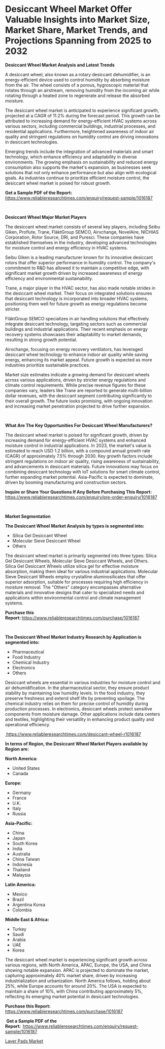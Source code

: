 <p><h1>Desiccant Wheel Market Offer Valuable Insights into Market Size, Market Share, Market Trends, and Projections Spanning from 2025 to 2032</h1></p><p><strong>Desiccant Wheel Market Analysis and Latest Trends</strong></p>
<p><p>A desiccant wheel, also known as a rotary desiccant dehumidifier, is an energy-efficient device used to control humidity by absorbing moisture from the air. The wheel consists of a porous, hygroscopic material that rotates through an airstream, removing humidity from the incoming air while rotating through a heated zone to regenerate and release the absorbed moisture.</p><p>The desiccant wheel market is anticipated to experience significant growth, projected at a CAGR of 11.2% during the forecast period. This growth can be attributed to increasing demand for energy-efficient HVAC systems across various sectors, including commercial buildings, industrial processes, and residential applications. Furthermore, heightened awareness of indoor air quality and stringent regulations on humidity control are driving innovations in desiccant technologies. </p><p>Emerging trends include the integration of advanced materials and smart technology, which enhance efficiency and adaptability in diverse environments. The growing emphasis on sustainability and reduced energy consumption also supports the market's expansion, as businesses seek solutions that not only enhance performance but also align with ecological goals. As industries continue to prioritize efficient moisture control, the desiccant wheel market is poised for robust growth.</p></p>
<p><strong>Get a Sample PDF of the Report:&nbsp;</strong> <a href="https://www.reliableresearchtimes.com/enquiry/request-sample/1016187?utm_campaign=2643&utm_medium=2&utm_source=Github&utm_content=ia&utm_term=02042025&utm_id=desiccant-wheel">https://www.reliableresearchtimes.com/enquiry/request-sample/1016187</a></p>
<p>&nbsp;</p>
<p><strong>Desiccant Wheel Major Market Players</strong></p>
<p><p>The desiccant wheel market consists of several key players, including Seibu Giken, Proflute, Trane, FläktGroup SEMCO, Airxchange, NovelAire, NICHIAS Corporation, Rotor Source, DRI, and Puresci. These companies have established themselves in the industry, developing advanced technologies for moisture control and energy efficiency in HVAC systems.</p><p>Seibu Giken is a leading manufacturer known for its innovative desiccant rotors that offer superior performance in humidity control. The company's commitment to R&D has allowed it to maintain a competitive edge, with significant market growth driven by increased awareness of energy efficiency and environmental sustainability.</p><p>Trane, a major player in the HVAC sector, has also made notable strides in the desiccant wheel market. Their focus on integrated solutions ensures that desiccant technology is incorporated into broader HVAC systems, positioning them well for future growth as energy regulations become stricter.</p><p>FläktGroup SEMCO specializes in air handling solutions that effectively integrate desiccant technology, targeting sectors such as commercial buildings and industrial applications. Their recent emphasis on energy recovery systems showcases their adaptability to market demands, resulting in strong growth potential.</p><p>Airxchange, focusing on energy recovery ventilators, has leveraged desiccant wheel technology to enhance indoor air quality while saving energy, enhancing its market appeal. Future growth is expected as more industries prioritize sustainable practices.</p><p>Market size estimates indicate a growing demand for desiccant wheels across various applications, driven by stricter energy regulations and climate control requirements. While precise revenue figures for these companies vary, leaders like Trane are reported to generate multi-billion dollar revenues, with the desiccant segment contributing significantly to their overall growth. The future looks promising, with ongoing innovation and increasing market penetration projected to drive further expansion.</p></p>
<p>&nbsp;</p>
<p><strong>What Are The Key Opportunities For Desiccant Wheel Manufacturers?</strong></p>
<p><p>The desiccant wheel market is poised for significant growth, driven by increasing demand for energy-efficient HVAC systems and enhanced moisture control in industrial applications. In 2023, the market's value is estimated to reach USD 1.2 billion, with a compound annual growth rate (CAGR) of approximately 7.5% through 2030. Key growth factors include stringent regulations on indoor air quality, rising awareness of sustainability, and advancements in desiccant materials. Future innovations may focus on combining desiccant technology with IoT solutions for smart climate control, further expanding market potential. Asia-Pacific is expected to dominate, driven by booming manufacturing and construction sectors.</p></p>
<p><strong>Inquire or Share Your Questions If Any Before Purchasing This Report:</strong> <a href="https://www.reliableresearchtimes.com/enquiry/pre-order-enquiry/1016187?utm_campaign=2643&utm_medium=2&utm_source=Github&utm_content=ia&utm_term=02042025&utm_id=desiccant-wheel">https://www.reliableresearchtimes.com/enquiry/pre-order-enquiry/1016187</a></p>
<p>&nbsp;</p>
<p><strong>Market Segmentation</strong></p>
<p><strong>The Desiccant Wheel Market Analysis by types is segmented into:</strong></p>
<p><ul><li>Silica Gel Desiccant Wheel</li><li>Molecular Sieve Desiccant Wheel</li><li>Others</li></ul></p>
<p><p>The desiccant wheel market is primarily segmented into three types: Silica Gel Desiccant Wheels, Molecular Sieve Desiccant Wheels, and Others. Silica Gel Desiccant Wheels utilize silica gel for effective moisture absorption, making them ideal for various industrial applications. Molecular Sieve Desiccant Wheels employ crystalline aluminosilicates that offer superior adsorption, suitable for processes requiring high efficiency in moisture removal. The "Others" category encompasses alternative materials and innovative designs that cater to specialized needs and applications within environmental control and climate management systems.</p></p>
<p><strong>Purchase this Report:&nbsp;</strong><a href="https://www.reliableresearchtimes.com/purchase/1016187?utm_campaign=2643&utm_medium=2&utm_source=Github&utm_content=ia&utm_term=02042025&utm_id=desiccant-wheel">https://www.reliableresearchtimes.com/purchase/1016187</a></p>
<p>&nbsp;</p>
<p><strong>The Desiccant Wheel Market Industry Research by Application is segmented into:</strong></p>
<p><ul><li>Pharmaceutical</li><li>Food Industry</li><li>Chemical Industry</li><li>Electronics</li><li>Others</li></ul></p>
<p><p>Desiccant wheels are essential in various industries for moisture control and air dehumidification. In the pharmaceutical sector, they ensure product stability by maintaining low humidity levels. In the food industry, they preserve freshness and extend shelf life by preventing spoilage. The chemical industry relies on them for precise control of humidity during production processes. In electronics, desiccant wheels protect sensitive components from moisture damage. Other applications include data centers and textiles, highlighting their versatility in enhancing product quality and operational efficiency.</p></p>
<p><a href="https://www.reliableresearchtimes.com/desiccant-wheel-r1016187?utm_campaign=2643&utm_medium=2&utm_source=Github&utm_content=ia&utm_term=02042025&utm_id=desiccant-wheel">&nbsp;https://www.reliableresearchtimes.com/desiccant-wheel-r1016187</a></p>
<p><strong>In terms of Region, the Desiccant Wheel Market Players available by Region are:</strong></p>
<p>
    <p> <strong> North America: </strong>
        <ul>
            <li>United States</li>
            <li>Canada</li>
        </ul>
        </p> 
    <p> <strong> Europe: </strong>
        <ul>
            <li>Germany</li>
            <li>France</li>
            <li>U.K.</li>
            <li>Italy</li>
            <li>Russia</li>
        </ul>
        </p> 
    <p> <strong> Asia-Pacific: </strong>
        <ul>
            <li>China</li>
            <li>Japan</li>
            <li>South Korea</li>
            <li>India</li>
            <li>Australia</li>
            <li>China Taiwan</li>
            <li>Indonesia</li>
            <li>Thailand</li>
            <li>Malaysia</li>
        </ul>
        </p> 
    <p> <strong> Latin America: </strong>
        <ul>
            <li>Mexico</li>
            <li>Brazil</li>
            <li>Argentina Korea</li>
            <li>Colombia</li>
        </ul>
        </p> 
    <p> <strong> Middle East & Africa: </strong>
        <ul>
            <li>Turkey</li>
            <li>Saudi</li>
            <li>Arabia</li>
            <li>UAE</li>
            <li>Korea</li>
        </ul>
    </p>
    </p>
<p><p>The desiccant wheel market is experiencing significant growth across various regions, with North America, APAC, Europe, the USA, and China showing notable expansion. APAC is projected to dominate the market, capturing approximately 40% market share, driven by increasing industrialization and urbanization. North America follows, holding about 25%, while Europe accounts for around 20%. The USA is expected to maintain a share of 10%, with China contributing approximately 5%, reflecting its emerging market potential in desiccant technologies.</p></p>
<p><strong>Purchase this Report: </strong><a href="https://www.reliableresearchtimes.com/purchase/1016187?utm_campaign=2643&utm_medium=2&utm_source=Github&utm_content=ia&utm_term=02042025&utm_id=desiccant-wheel">https://www.reliableresearchtimes.com/purchase/1016187</a></p>
<p>&nbsp;<strong>Get a Sample PDF of the Report:&nbsp;&nbsp;</strong><a href="https://www.reliableresearchtimes.com/enquiry/request-sample/1016187?utm_campaign=2643&utm_medium=2&utm_source=Github&utm_content=ia&utm_term=02042025&utm_id=desiccant-wheel">https://www.reliableresearchtimes.com/enquiry/request-sample/1016187</a></p>
<p><strong></strong></p>
<p><p><a href="https://github.com/krinerstormy331/Market-Research-Report-List-1/blob/main/layer-pads-market.md?utm_campaign=2643&utm_medium=2&utm_source=Github&utm_content=ia&utm_term=02042025&utm_id=desiccant-wheel">Layer Pads Market</a></p></p>